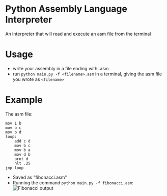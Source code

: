 # Python Assembly Language Interpreter
An interpreter that will read and execute an asm file from the terminal

# Usage
- write your assembly in a file ending with .asm
- run `python main.py -f <filename>.asm` in a terminal, giving the asm file you wrote as `<filename>`

# Example
The asm file:
```
mov 1 b
mov b c
mov b d
loop:
    add c d
    mov b c
    mov b a
    mov d b
    prnt d
    hlt .25
jmp loop
```
- Saved as "fibonacci.asm"
- Running the command `python main.py -f fibonacci.asm`:  
![Fibonacci output](https://github.com/michael-gif/assembly-interpreter/blob/main/output.png)
